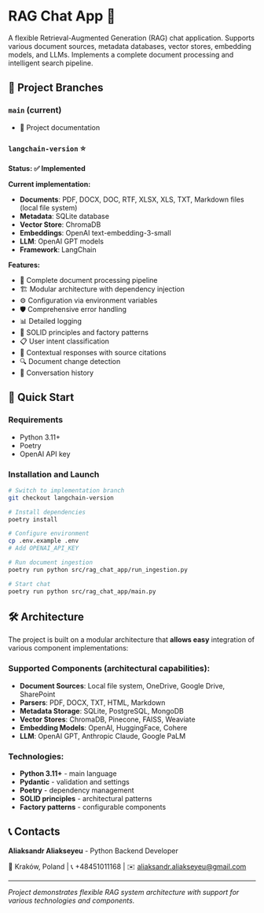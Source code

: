 # RAG Chat App 🌟

A flexible Retrieval-Augmented Generation (RAG) chat application. Supports various document sources, metadata databases, vector stores, embedding models, and LLMs. Implements a complete document processing and intelligent search pipeline.

## 🌿 Project Branches

### `main` (current)
- 📝 Project documentation

### `langchain-version` ⭐
**Status: ✅ Implemented**

**Current implementation:**
- **Documents**: PDF, DOCX, DOC, RTF, XLSX, XLS, TXT, Markdown files (local file system)
- **Metadata**: SQLite database
- **Vector Store**: ChromaDB
- **Embeddings**: OpenAI text-embedding-3-small
- **LLM**: OpenAI GPT models
- **Framework**: LangChain

**Features:**
- 🔄 Complete document processing pipeline
- 🏗️ Modular architecture with dependency injection
- ⚙️ Configuration via environment variables
- 🛡️ Comprehensive error handling
- 📊 Detailed logging
- 🎯 SOLID principles and factory patterns
- 📋 User intent classification
- 💬 Contextual responses with source citations
- 🔍 Document change detection
- 💾 Conversation history

## 🚀 Quick Start

### Requirements
- Python 3.11+
- Poetry
- OpenAI API key

### Installation and Launch

```bash
# Switch to implementation branch
git checkout langchain-version

# Install dependencies
poetry install

# Configure environment
cp .env.example .env
# Add OPENAI_API_KEY

# Run document ingestion
poetry run python src/rag_chat_app/run_ingestion.py

# Start chat
poetry run python src/rag_chat_app/main.py
```

## 🛠️ Architecture

The project is built on a modular architecture that **allows easy** integration of various component implementations:

### Supported Components (architectural capabilities):
- **Document Sources**: Local file system, OneDrive, Google Drive, SharePoint
- **Parsers**: PDF, DOCX, TXT, HTML, Markdown
- **Metadata Storage**: SQLite, PostgreSQL, MongoDB
- **Vector Stores**: ChromaDB, Pinecone, FAISS, Weaviate
- **Embedding Models**: OpenAI, HuggingFace, Cohere
- **LLM**: OpenAI GPT, Anthropic Claude, Google PaLM

### Technologies:
- **Python 3.11+** - main language
- **Pydantic** - validation and settings
- **Poetry** - dependency management
- **SOLID principles** - architectural patterns
- **Factory patterns** - configurable components

## 📞 Contacts

**Aliaksandr Aliakseyeu** - Python Backend Developer

📍 Kraków, Poland | 📞 +48451011168 | ✉️ aliaksandr.aliakseyeu@gmail.com

---

*Project demonstrates flexible RAG system architecture with support for various technologies and components.*
